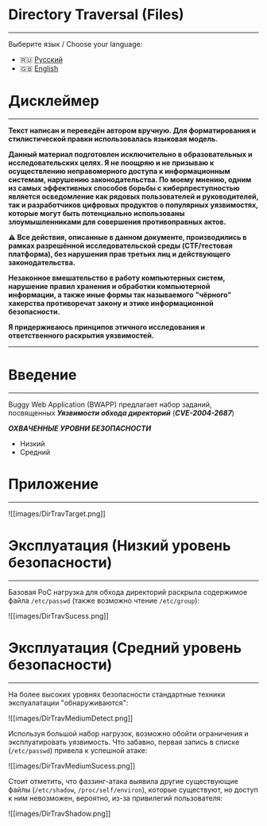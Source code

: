 # Directory Traversal (Files)
---

Выберите язык / Choose your language:

- 🇷🇺 [Русский](WRITEUP.md)
- 🇬🇧 [English](WRITEUP.en.md)

# Дисклеймер
---

**Текст написан и переведён автором вручную. Для форматирования и стилистической правки использовалась языковая модель.**

**Данный материал подготовлен исключительно в образовательных и исследовательских целях. 
Я не поощряю и не призываю к осуществлению неправомерного доступа к информационным системам, нарушению законодательства. 
По моему мнению, одним из самых эффективных способов борьбы с киберпреступностью является осведомление как рядовых пользователей и руководителей, так и разработчиков цифровых продуктов о популярных уязвимостях, которые могут быть потенциально использованы злоумышленниками для совершения противоправных актов.**

**⚠️ Все действия, описанные в данном документе, производились в рамках разрешённой исследовательской среды (CTF/тестовая платформа), без нарушения прав третьих лиц и действующего законодательства.**

**Незаконное вмешательство в работу компьютерных систем, нарушение правил хранения и обработки компьютерной информации, а также иные формы так называемого "чёрного" хакерства противоречат закону и этике информационной безопасности.**

**Я придерживаюсь принципов этичного исследования и ответственного раскрытия уязвимостей.**

---

# Введение
---

Buggy Web Application (BWAPP) предлагает набор заданий, посвященных ***Уязвимости обхода директорий*** (***CVE-2004-2687***)

***ОХВАЧЕННЫЕ УРОВНИ БЕЗОПАСНОСТИ***
- Низкий
- Средний

# Приложение
---

![[images/DirTravTarget.png]]

# Эксплуатация (Низкий уровень безопасности)
---

Базовая PoC нагрузка для обхода директорий раскрыла содержимое файла `/etc/passwd` (также возможно чтение `/etc/group`):

![[images/DirTravSucess.png]]

# Эксплуатация (Средний уровень безопасности)
---

На более высоких уровнях безопасности стандартные техники экспуалатации "обнаруживаются":

![[images/DirTravMediumDetect.png]]

Используя большой набор нагрузок, возможно обойти ограничения и эксплуатировать уязвимость. Что забавно, первая запись в списке (`/etc/passwd`) привела к успешной атаке:

![[images/DirTravMediumSucess.png]]

Стоит отметить, что фаззинг-атака выявила другие существующие файлы (`/etc/shadow`, `/proc/self/environ`), которые существуют, но доступ к ним невозможен, вероятно, из-за привилегий пользователя:

![[images/DirTravShadow.png]]
